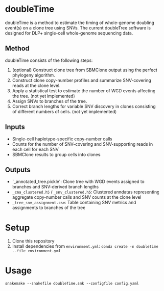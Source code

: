 # doubleTime
doubleTime is a method to estimate the timing of whole-genome doubling event(s) on a clone tree using SNVs. The current doubleTree software is designed for DLP+ single-cell whole-genome sequencing data.

## Method

doubleTime consists of the following steps:

1. (optional) Construct clone tree from SBMClone output using the perfect phylogeny algorithm.
2. Construct clone copy-number profiles and summarize SNV-covering reads at the clone level.
3. Apply a statistical test to estimate the number of WGD events affecting the tree. (not yet implemented)
4. Assign SNVs to branches of the tree.
5. Correct branch lengths for variable SNV discovery in clones consisting of different numbers of cells. (not yet implemented)

## Inputs
* Single-cell haplotype-specific copy-number calls
* Counts for the number of SNV-covering and SNV-supporting reads in each cell for each SNV
* SBMClone results to group cells into clones

## Outputs
* `_annotated_tree.pickle': Clone tree with WGD events assigned to branches and SNV-derived branch lengths
* `_cna_clustered.h5` / `_snv_clustered.h5`: Clustered anndatas representing aggregate copy-number calls and SNV counts at the clone level
* `_tree_snv_assignment.csv`: Table containing SNV metrics and assignments to branches of the tree

# Setup

1. Clone this repository
2. Install dependencies from `environment.yml`: `conda create -n doubletime --file environment.yml`

# Usage

```
snakemake --snakefile doubleTime.smk --configfile config.yaml
```
